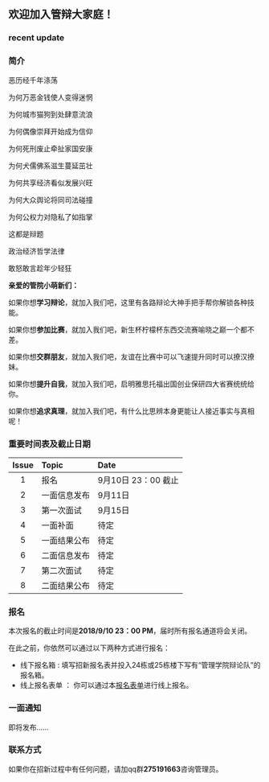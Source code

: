 ## 欢迎加入管辩大家庭！


### recent update



### 简介
恶历经千年涤荡

为何万恶金钱使人变得迷惘

为何城市猫狗到处肆意流浪

为何偶像崇拜开始成为信仰

为何死刑废止牵扯家国安康

为何犬儒佛系滋生蔓延茁壮

为何共享经济看似发展兴旺

为何大众舆论将同司法碰撞

为何公权力对隐私了如指掌

这都是辩题

政治经济哲学法律

敢怒敢言趁年少轻狂

**亲爱的管院小萌新们：**

  如果你想**学习辩论**，就加入我们吧，这里有各路辩论大神手把手帮你解锁各种技能。

  如果你想**参加比赛**，就加入我们吧，新生杯柠檬杯东西交流赛喻晓之巅一个都不差。

  如果你想**交群朋友**，就加入我们吧，友谊在比赛中可以飞速提升同时可以撩汉撩妹。

  如果你想**提升自我**，就加入我们吧，启明雅思托福出国创业保研四大省赛统统给你。

  如果你想**追求真理**，就加入我们吧，有什么比思辨本身更能让人接近事实与真相呢！


### 重要时间表及截止日期

| Issue | Topic       | Date |
|:---:|:----------|:------------|
| 1  | 报名 | 9月10日 23：00 截止 |     
| 2  | 一面信息发布 |     9月11日     |
| 3  | 第一次面试  | 9月15日         |
| 4  | 一面补面  | 待定         |
| 5  | 一面结果公布  | 待定         |
| 6  | 二面信息发布  | 待定        |
| 7  | 第二次面试  | 待定         |
| 8  | 二面结果公布  | 待定         |



### 报名
 本次报名的截止时间是**2018/9/10 23：00 PM**，届时所有报名通道将会关闭。
 
 在此之前，你依然可以通过以下两种方式进行报名：
 - 线下报名箱 : 填写招新报名表并投入24栋或25栋楼下写有“管理学院辩论队”的报名箱。
 - 线上报名表单 ： 你可以通过本[报名表单](https://www.wjx.top/m/27387814.aspx)进行线上报名。

### 一面通知
即将发布......

### 联系方式
如果你在招新过程中有任何问题，请加qq群**275191663**咨询管理员。
